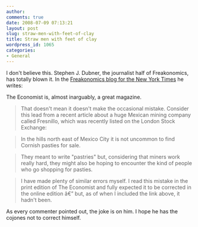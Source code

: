 ```yaml
---
author:
comments: true
date: 2008-07-09 07:13:21
layout: post
slug: straw-men-with-feet-of-clay
title: Straw men with feet of clay
wordpress_id: 1065
categories:
- General
---
```


I don't believe this. Stephen J. Dubner, the journalist half of Freakonomics, has totally blown it. In the [Freakonomics blog for the New York Times](http://freakonomics.blogs.nytimes.com/2008/07/08/dept-of-oops/) he writes:

> 
  The Economist is, almost inarguably, a great magazine.

  
> 
> That doesn't mean it doesn't make the occasional mistake. Consider this lead from a recent article about a huge Mexican mining company called Fresnillo, which was recently listed on the London Stock Exchange:
> 
> 

  
> 
> In the hills north east of Mexico City it is not uncommon to find Cornish pasties for sale.
> 
> 

  
> 
> They meant to write "pastries" but, considering that miners work really hard, they might also be hoping to encounter the kind of people who go shopping for pasties.
> 
> 

  
> 
> I have made plenty of similar errors myself. I read this mistake in the print edition of The Economist and fully expected it to be corrected in the online edition â€” but, as of when I included the link above, it hadn't been.
> 
> 

As every commenter pointed out, the joke is on him. I hope he has the cojones not to correct himself.


